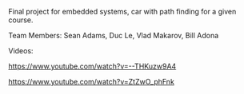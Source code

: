 Final project for embedded systems, car with path finding for a given course.

Team Members: Sean Adams, Duc Le, Vlad Makarov, Bill Adona

Videos:

https://www.youtube.com/watch?v=--THKuzw9A4

https://www.youtube.com/watch?v=ZtZwO_phFnk
